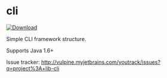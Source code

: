 # cli

[ ![Download](https://api.bintray.com/packages/vpx/vpx-maven/cli/images/download.svg) ](https://bintray.com/vpx/vpx-maven/cli/_latestVersion)

Simple CLI framework structure.



Supports Java 1.6+

Issue tracker: http://vulpine.myjetbrains.com/youtrack/issues?q=project%3A+lib-cli
